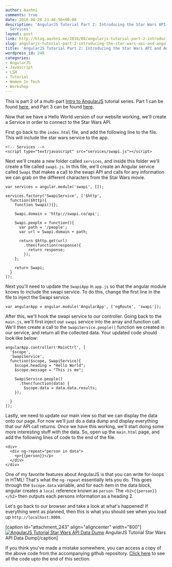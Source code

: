 ```yaml
---
author: Aashni
comments: true
date: 2016-08-20 23:46:56+00:00
description: 'AngularJS Tutorial Part 2: Introducing the Star Wars API and Angular
  Services'
layout: post
link: http://blog.aashni.me/2016/08/angularjs-tutorial-part-2-introducing-the-star-wars-api-and-angular-services/
slug: angularjs-tutorial-part-2-introducing-the-star-wars-api-and-angular-services
title: 'AngularJS Tutorial Part 2: Introducing the Star Wars API and Angular Services'
wordpress_id: 240
categories:
- AngularJS
- Javascript
- LSH
- Tutorial
- Women In Tech
- Workshop
---
```


This is part 2 of a multi-part [Intro to AngularJS](http://blog.aashni.me/2016/08/angularjs-an-introduction/) tutorial series. Part 1 can be found [here](http://blog.aashni.me/2016/08/angularjs-tutorial-part-1-hello-world), and Part 3 can be found [here](http://blog.aashni.me/2016/08/angularjs-tutorial-part-3-using-star-wars-api-data-through-angular-controllers-and-views).



Now that we have a Hello World version of our website working, we'll create a Service in order to connect to the Star Wars API.

First go back to the `index.html` file, and add the following line to the file. This will include the star wars service to the app.


    
    
    <!-- Services -->
    <script type="text/javascript" src="services/swapi.js"></script>
    



Next we'll create a new folder called `services`, and inside this folder we'll create a file called `swapi.js`. In this file, we'll create an Angular service called `Swapi` that makes a call to the swapi API and calls for any information we can grab on the different characters from the Star Wars movie.


    
    
    var services = angular.module('swapi', []);
    
    services.factory('SwapiService', ['$http', 
      function($http){
        function Swapi(){};
    
        Swapi.domain = 'http://swapi.co/api';
    
        Swapi.people = function(){
          var path = '/people';
          var url = Swapi.domain + path;
    
          return $http.get(url)
            .then(function(response){
              return response;
            });
        };
            
        return Swapi;
      }
    ]);
    



Next you'll need to update the `SwapiApp` in `app.js` so that the angular module knows to include the swapi service. To do this, change the first line in the file to inject the Swapi service.


    
    
    var angularApp = angular.module('AngularApp', ['ngRoute', 'swapi']);
    



After this, we'll hook the swapi service to our controller. Going back to the `main.js`, we'll first inject our `swapi` service into the array and function call. We'll then create a call to the `SwapiService.people()` function we created in our service, and return all the collected data. Your updated code should look like below:


    
    
    angularApp.controller('MainCtrl', [ 
      '$scope',
      'SwapiService',
      function($scope, SwapiService){
        $scope.heading = "Hello World";
        $scope.message = "This is me";
    
        SwapiService.people()
          .then(function(data) {
            $scope.data = data.data.results;
        }); 
    
      }
    ]);
    



Lastly, we need to update our main view so that we can display the data onto our page. For now we'll just do a data dump and display everything that our API call returns. Once we have this working, we'll start doing some more interesting stuff with the data. So, open up the `main.html` page, and add the following lines of code to the end of the file.


    
    
    <div>
      <div ng-repeat="person in data">
        <p>{{person}}</p>
      </div>
    </div>
    



One of my favorite features about AngularJS is that you can write for-loops in HTML! That's what the `ng-repeat` essentially lets you do. This goes through the `$scope.data` variable, and for each item in the data block, angular creates a `local` reference known as `person`. The `<h2>{{person}}</h2>` then outputs each persons information as a heading 2.

Let's go back to our browser and take a look at what's happened! If everything went as planned, then this is what you should see when you load up `http://localhost:8000`.

[caption id="attachment_243" align="aligncenter" width="800"][![AngularJS Tutorial Star Wars API Data Dump](http://blog.aashni.me/wp-content/uploads/2016/08/angularjs_star_wars_api_data_dump-1024x640.png)](http://blog.aashni.me/wp-content/uploads/2016/08/angularjs_star_wars_api_data_dump.png) AngularJS Tutorial Star Wars API Data Dump[/caption]

If you think you've made a mistake somewhere, you can access a copy of the above code from the accompanying github repository. [Click here](https://github.com/aashnisshah/lsh_angularjs_tutorial/commit/9fd51638c5861b6c928555b2a6cd36c2415715f5) to see all the code upto the end of this section.
